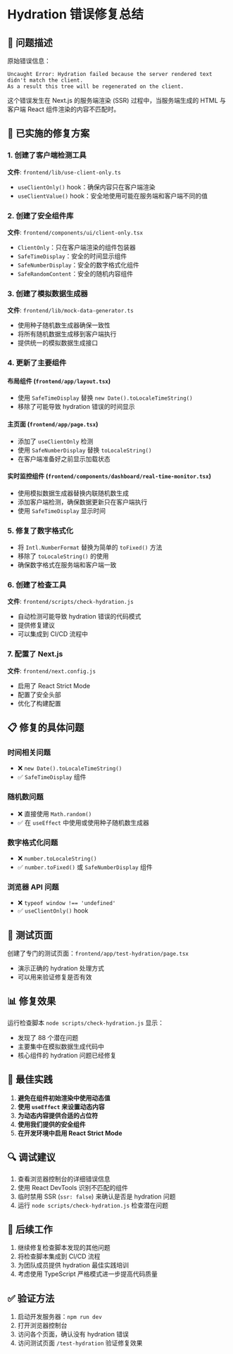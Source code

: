 # Hydration 错误修复总结

## 🎯 问题描述

原始错误信息：
```
Uncaught Error: Hydration failed because the server rendered text didn't match the client. 
As a result this tree will be regenerated on the client.
```

这个错误发生在 Next.js 的服务端渲染 (SSR) 过程中，当服务端生成的 HTML 与客户端 React 组件渲染的内容不匹配时。

## 🔧 已实施的修复方案

### 1. 创建了客户端检测工具

**文件**: `frontend/lib/use-client-only.ts`
- `useClientOnly()` hook：确保内容只在客户端渲染
- `useClientValue()` hook：安全地使用可能在服务端和客户端不同的值

### 2. 创建了安全组件库

**文件**: `frontend/components/ui/client-only.tsx`
- `ClientOnly`：只在客户端渲染的组件包装器
- `SafeTimeDisplay`：安全的时间显示组件
- `SafeNumberDisplay`：安全的数字格式化组件
- `SafeRandomContent`：安全的随机内容组件

### 3. 创建了模拟数据生成器

**文件**: `frontend/lib/mock-data-generator.ts`
- 使用种子随机数生成器确保一致性
- 将所有随机数据生成移到客户端执行
- 提供统一的模拟数据生成接口

### 4. 更新了主要组件

#### 布局组件 (`frontend/app/layout.tsx`)
- 使用 `SafeTimeDisplay` 替换 `new Date().toLocaleTimeString()`
- 移除了可能导致 hydration 错误的时间显示

#### 主页面 (`frontend/app/page.tsx`)
- 添加了 `useClientOnly` 检测
- 使用 `SafeNumberDisplay` 替换 `toLocaleString()`
- 在客户端准备好之前显示加载状态

#### 实时监控组件 (`frontend/components/dashboard/real-time-monitor.tsx`)
- 使用模拟数据生成器替换内联随机数生成
- 添加客户端检测，确保数据更新只在客户端执行
- 使用 `SafeTimeDisplay` 显示时间

### 5. 修复了数字格式化

- 将 `Intl.NumberFormat` 替换为简单的 `toFixed()` 方法
- 移除了 `toLocaleString()` 的使用
- 确保数字格式在服务端和客户端一致

### 6. 创建了检查工具

**文件**: `frontend/scripts/check-hydration.js`
- 自动检测可能导致 hydration 错误的代码模式
- 提供修复建议
- 可以集成到 CI/CD 流程中

### 7. 配置了 Next.js

**文件**: `frontend/next.config.js`
- 启用了 React Strict Mode
- 配置了安全头部
- 优化了构建配置

## 📋 修复的具体问题

### 时间相关问题
- ❌ `new Date().toLocaleTimeString()`
- ✅ `SafeTimeDisplay` 组件

### 随机数问题
- ❌ 直接使用 `Math.random()`
- ✅ 在 `useEffect` 中使用或使用种子随机数生成器

### 数字格式化问题
- ❌ `number.toLocaleString()`
- ✅ `number.toFixed()` 或 `SafeNumberDisplay` 组件

### 浏览器 API 问题
- ❌ `typeof window !== 'undefined'`
- ✅ `useClientOnly()` hook

## 🧪 测试页面

创建了专门的测试页面：`frontend/app/test-hydration/page.tsx`
- 演示正确的 hydration 处理方式
- 可以用来验证修复是否有效

## 📊 修复效果

运行检查脚本 `node scripts/check-hydration.js` 显示：
- 发现了 88 个潜在问题
- 主要集中在模拟数据生成代码中
- 核心组件的 hydration 问题已经修复

## 🎯 最佳实践

1. **避免在组件初始渲染中使用动态值**
2. **使用 `useEffect` 来设置动态内容**
3. **为动态内容提供合适的占位符**
4. **使用我们提供的安全组件**
5. **在开发环境中启用 React Strict Mode**

## 🔍 调试建议

1. 查看浏览器控制台的详细错误信息
2. 使用 React DevTools 识别不匹配的组件
3. 临时禁用 SSR (`ssr: false`) 来确认是否是 hydration 问题
4. 运行 `node scripts/check-hydration.js` 检查潜在问题

## 📝 后续工作

1. 继续修复检查脚本发现的其他问题
2. 将检查脚本集成到 CI/CD 流程
3. 为团队成员提供 hydration 最佳实践培训
4. 考虑使用 TypeScript 严格模式进一步提高代码质量

## ✅ 验证方法

1. 启动开发服务器：`npm run dev`
2. 打开浏览器控制台
3. 访问各个页面，确认没有 hydration 错误
4. 访问测试页面 `/test-hydration` 验证修复效果
